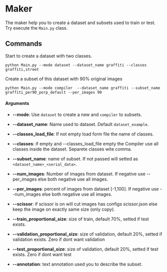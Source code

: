 # Maker

The maker help you to create a dataset and subsets used to train or test. Try execute the `Main.py` class.

## Commands 

Start to create a dataset with two classes.
    
    python Main.py --mode dataset --dataset_name graffiti --classes graffiti,street
    
    
Create a subset of this dataset with 90% original images

    python Main.py --mode compiler  --dataset_name graffiti --subset_name graffiti_per90_porp_default --per_images 90

#### Arguments

* **--mode**: Use `dataset` to create a new and `compiler` to subsets.

* **--dataset_name**: Name used to dataset. Default `dataset_example`.

* **--classes_load_file**: If not empty load form file the name of classes.

* **--classes**: if empty and --classes_load_file empty the Compiler use all classes inside the dataset. Separete classes wite comma.


* **--subset_name**: name of subset. If not passed will setted as `<dataset_name>_<serial_data>`.

* **--num_images**: Number of images from dataset. If negative use --per_images else both negative use all images.

* **--per_images**: percent of images from dataset [-1,100]. If negative use --num_images else both negative use all images.

* **--scissor**: if scissor is on will cut images has configs scissor.json else keep the image on exactly same size (only copy).

* **--train_proportional_size**: size of train, default 70%, setted if test exists.

* **--validation_proportional_size**: size of validation, default 20%, setted if validation exists. Zero if dont want validation

* **--test_proportional_size**: size of validation, default 20%, setted if test exists. Zero if dont want test 

* **--annotation**: text annotation used you to describe the subset.

